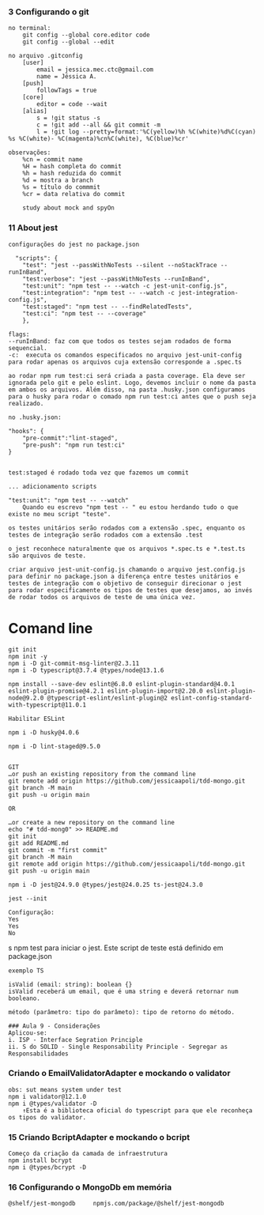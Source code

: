 ### 3 Configurando o git
    no terminal: 
        git config --global core.editor code 
        git config --global --edit

    no arquivo .gitconfig 
        [user]
	        email = jessica.mec.ctc@gmail.com
	        name = Jéssica A. 
        [push]
	        followTags = true
        [core]
	        editor = code --wait
        [alias]
	        s = !git status -s
	        c = !git add --all && git commit -m
	        l = !git log --pretty=format:'%C(yellow)%h %C(white)%d%C(cyan) %s %C(white)- %C(magenta)%cn%C(white), %C(blue)%cr'
    
    observações: 
        %cn = commit name
        %H = hash completa do commit
        %h = hash reduzida do commit
        %d = mostra a branch
        %s = título do commmit
        %cr = data relativa do commit

        study about mock and spyOn
### 11 About jest

    configurações do jest no package.json 

      "scripts": {
        "test": "jest --passWithNoTests --silent --noStackTrace --runInBand",
        "test:verbose": "jest --passWithNoTests --runInBand",
        "test:unit": "npm test -- --watch -c jest-unit-config.js",
        "test:integration": "npm test -- --watch -c jest-integration-config.js",
        "test:staged": "npm test -- --findRelatedTests",
        "test:ci": "npm test -- --coverage"
        },

    flags: 
    --runInBand: faz com que todos os testes sejam rodados de forma sequencial. 
    -c:  executa os comandos especificados no arquivo jest-unit-config para rodar apenas os arquivos cuja extensão corresponde a .spec.ts

    ao rodar npm rum test:ci será criada a pasta coverage. Ela deve ser ignorada pelo git e pelo eslint. Logo, devemos incluir o nome da pasta em ambos os arquivos. Além disso, na pasta .husky.json configuramos para o husky para rodar o comado npm run test:ci antes que o push seja realizado.
    
    no .husky.json: 
    
    "hooks": {
        "pre-commit":"lint-staged",
        "pre-push": "npm run test:ci"
    }
    

    test:staged é rodado toda vez que fazemos um commit

    ... adicionamento scripts

    "test:unit": "npm test -- --watch"
        Quando eu escrevo "npm test -- " eu estou herdando tudo o que existe no meu script "teste".
    
    os testes unitários serão rodados com a extensão .spec, enquanto os testes de integração serão rodados com a extensão .test

    o jest reconhece naturalmente que os arquivos *.spec.ts e *.test.ts são arquivos de teste. 

    criar arquivo jest-unit-config.js chamando o arquivo jest.config.js para definir no package.json a diferença entre testes unitários e testes de integração com o objetivo de conseguir direcionar o jest para rodar especificamente os tipos de testes que desejamos, ao invés de rodar todos os arquivos de teste de uma única vez.

       
    
# Comand line
    git init
    npm init -y
    npm i -D git-commit-msg-linter@2.3.11
    npm i -D typescript@3.7.4 @types/node@13.1.6
    
    npm install --save-dev eslint@6.8.0 eslint-plugin-standard@4.0.1 eslint-plugin-promise@4.2.1 eslint-plugin-import@2.20.0 eslint-plugin-node@9.2.0 @typescript-eslint/eslint-plugin@2 eslint-config-standard-with-typescript@11.0.1
    
    Habilitar ESLint

    npm i -D husky@4.0.6

    npm i -D lint-staged@9.5.0


    GIT 
    …or push an existing repository from the command line
    git remote add origin https://github.com/jessicaapoli/tdd-mongo.git
    git branch -M main
    git push -u origin main

    OR 

    …or create a new repository on the command line
    echo "# tdd-mong0" >> README.md
    git init
    git add README.md
    git commit -m "first commit"
    git branch -M main
    git remote add origin https://github.com/jessicaapoli/tdd-mongo.git
    git push -u origin main

    npm i -D jest@24.9.0 @types/jest@24.0.25 ts-jest@24.3.0

    jest --init

    Configuração: 
    Yes
    Yes
    No
s
    npm test 
    para iniciar o jest. Este script de teste está definido em package.json


    exemplo TS 

    isValid (email: string): boolean {} 
    isValid receberá um email, que é uma string e deverá retornar num booleano.

    método (parâmetro: tipo do parâmeto): tipo de retorno do método.

    ### Aula 9 - Considerações 
    Aplicou-se: 
    i. ISP - Interface Segration Principle
    ii. S do SOLID - Single Responsability Principle - Segregar as Responsabilidades

### Criando o EmailValidatorAdapter e mockando o validator
    obs: sut means system under test
    npm i validator@12.1.0
    npm i @types/validator -D 
        ↑Esta é a biblioteca oficial do typescript para que ele reconheça os tipos do validator.


### 15 Criando BcriptAdapter e mockando o bcript
    Começo da criação da camada de infraestrutura 
    npm install bcrypt
    npm i @types/bcrypt -D

### 16 Configurando o MongoDb em memória
    
    @shelf/jest-mongodb     npmjs.com/package/@shelf/jest-mongodb
